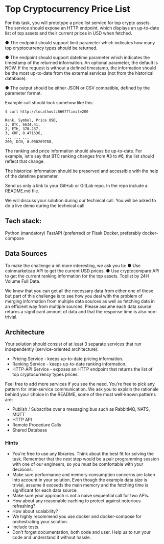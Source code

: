 # Top Cryptocurrency Price List

For this task, you will prototype a price list service for top crypto assets.
The service should expose an HTTP endpoint, which displays an up-to-date list of top assets and their current prices in USD when fetched.

● The endpoint should support limit parameter which indicates how many top cryptocurrency
types should be returned.

● The endpoint should support datetime parameter which indicates the timestamp of the returned information. An optional parameter, the default is NOW. If the request is without a defined timestamp, the information should be the most up-to-date from the external services (not from the historical database).

● The output should be either JSON or CSV compatible, defined by the parameter format.

Example call should look somehow like this:

`$ curl http://localhost:6667?limit=200`

```
Rank, Symbol, Price USD,
1, BTC, 6634.41,
2, ETH, 370.237,
3, XRP, 0.471636,
... ... ...
200, DCN, 0.000269788,
```

The ranking and price information should always be up-to-date. For example, let's say that BTC ranking changes from #3 to #6, the list should reflect that change. 

The historical information should be preserved and accessible with the help of the datetime parameter.

Send us only a link to your GitHub or GitLab repo. In the repo include a README.md file.

We will discuss your solution during our technical call. You will be asked to do a live demo during the technical call 

## Tech stack:
Python (mandatory)
FastAPI (preferred) or Flask
Docker, preferably docker-compose

## Data Sources
To make the challenge a bit more interesting, we ask you to:
● Use coinmarketcap API to get the current USD prices.
● Use cryptocompare API to get the current ranking information for the top assets. Toplist by 24H Volume Full Data.

We know that you can get all the necessary data from either one of those but part of this challenge is to see how you deal with the problem of merging information from multiple data sources as well as fetching data in an efficient way from multiple sources. Please assume each data source returns a significant amount of data and that the response time is also non-trivial.

## Architecture
Your solution should consist of at least 3 separate services that run independently
(service-oriented architecture):

- Pricing Service - keeps up-to-date pricing information.
- Ranking Service - keeps up-to-date ranking information.
- HTTP-API Service - exposes an HTTP endpoint that returns the list of top cryptocurrency types prices.

Feel free to add more services if you see the need.
You're free to pick any pattern for inter-service communication. We ask you to explain the rationale behind your choice in the README, some of the most well-known patterns are:

- Publish / Subscribe over a messaging bus such as RabbitMQ, NATS, MQTT
- HTTP API
- Remote Procedure Calls
- Shared Database

### Hints
- You're free to use any libraries. Think about the best fit for solving the task. Remember that the next step would be a pair programming session with one of our engineers, so you must be comfortable with your decisions.
- Make sure performance and memory consumption concerns are taken into account in your solution. Even though the example data size is trivial, assume it exceeds the main memory and the fetching time is significant for each data source.
- Make sure your approach is not a naive sequential call for two APIs.
- How about any reasonable caching to protect against notorious refreshing?
- How about scalability?
- We highly recommend you use docker and docker-compose for orchestrating your solution.
- Include tests.
- Don't forget documentation, both code and user. Help us to run your code and understand it without hassle.